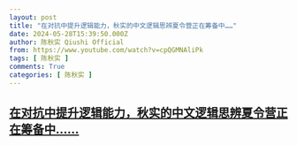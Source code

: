```yaml
---
layout: post
title: "在对抗中提升逻辑能力，秋实的中文逻辑思辨夏令营正在筹备中……"
date: 2024-05-28T15:39:50.000Z
author: 陈秋实 Qiushi Official
from: https://www.youtube.com/watch?v=cpQGMNAliPk
tags: [ 陈秋实 ]
comments: True
categories: [ 陈秋实 ]
---
```

<!--1716910790000-->
[在对抗中提升逻辑能力，秋实的中文逻辑思辨夏令营正在筹备中……](https://www.youtube.com/watch?v=cpQGMNAliPk)
------

<div>

</div>
